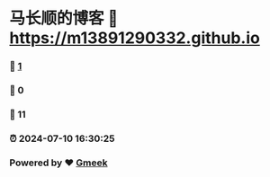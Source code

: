 # 马长顺的博客 :link: https://m13891290332.github.io 
### :page_facing_up: [1](https://m13891290332.github.io/tag.html) 
### :speech_balloon: 0 
### :hibiscus: 11 
### :alarm_clock: 2024-07-10 16:30:25 
### Powered by :heart: [Gmeek](https://github.com/Meekdai/Gmeek)
